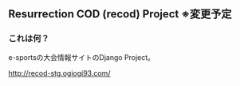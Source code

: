 ## Resurrection COD (recod) Project ※変更予定
### これは何？
e-sportsの大会情報サイトのDjango Project。

http://recod-stg.ogiogi93.com/
